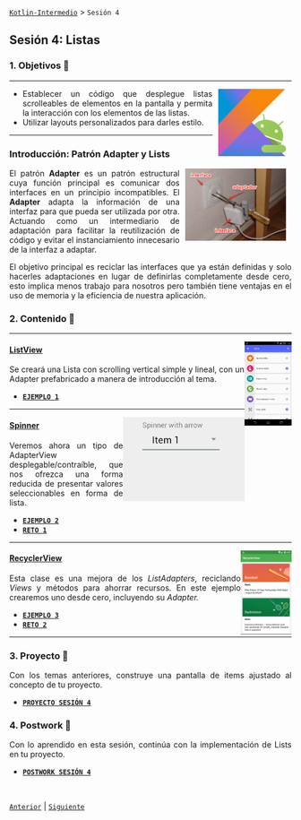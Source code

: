 [`Kotlin-Intermedio`](../Readme.md) > `Sesión 4`


## Sesión 4: Listas

<div style="text-align: justify;">

### 1. Objetivos :dart: 

---

<img src="../images/android-kotlin.png" align="right" height="120" hspace="10">

- Establecer un código que desplegue listas scrolleables de elementos en la pantalla y permita la interacción con los elementos de las listas.
- Utilizar layouts personalizados para darles estilo.

---

### Introducción: Patrón Adapter y Lists

<img src="images/adapter.png" align="right" width="180" hspace="10">

El patrón __Adapter__ es un patrón estructural cuya función principal es comunicar dos interfaces en un principio incompatibles. El __Adapter__ adapta la información de una interfaz para que pueda ser utilizada por otra. Actuando como un intermediario de adaptación para facilitar la reutilización de  código y evitar el instanciamiento innecesario de la interfaz a adaptar.

El objetivo principal es reciclar las interfaces que ya están definidas y solo hacerles adaptaciones en lugar de definirlas completamente desde cero, esto implica menos trabajo para nosotros pero también tiene ventajas en el uso de memoria y la eficiencia de nuestra aplicación.


### 2. Contenido :blue_book:

---

<img src="images/listview.png" align="right" height="150"> 

#### <ins>ListView</ins>

Se creará una Lista con scrolling vertical simple y lineal, con un Adapter prefabricado a manera de introducción al tema.

- [**`EJEMPLO 1`**](Ejemplo-01/Readme.md)
<!-- - [**`EJEMPLO 1-A`**](Ejemplo-01a/Readme.md) -->

---

<img src="images/spinner.gif" align="right" height="150"> 

#### <ins>Spinner</ins>

Veremos ahora un tipo de AdapterView desplegable/contraíble, que nos ofrezca una forma reducida de presentar valores seleccionables en forma de lista.

- [**`EJEMPLO 2`**](Ejemplo-02/Readme.md)
- [**`RETO 1`**](Reto-01/Readme.md)

---

<img src="images/recyclerview.png" align="right" height="150"> 

#### <ins>RecyclerView</ins>

Esta clase es una mejora de los _ListAdapters_, reciclando _Views_ y métodos para ahorrar recursos. En este ejemplo crearemos uno desde cero, incluyendo su _Adapter._ 

- [**`EJEMPLO 3`**](Ejemplo-03/Readme.md)
- [**`RETO 2`**](Reto-02/Readme.md)

---


### 3. Proyecto :hammer:

Con los temas anteriores, construye una pantalla de items ajustado al concepto de tu proyecto.

- [**`PROYECTO SESIÓN 4`**](Proyecto/Readme.md)

### 4. Postwork :memo:

Con lo aprendido en esta sesión, continúa con la implementación de Lists en tu proyecto.

- [**`POSTWORK SESIÓN 4`**](Postwork/Readme.md)

<br/>

[`Anterior`](../Sesion-03/Readme.md) | [`Siguiente`](../Sesion-05/Readme.md)      

</div>


